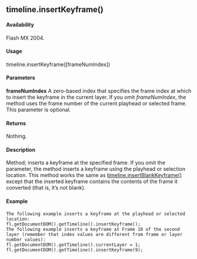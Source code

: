 ## timeline.insertKeyframe()

#### Availability

Flash MX 2004.

#### Usage

timeline.insertKeyframe(\[frameNumIndex\])

#### Parameters

**frameNumIndex** A zero-based index that specifies the frame index at which to insert the keyframe in the current layer. If you omit *frameNumIndex*, the method uses the frame number of the current playhead or selected frame. This parameter is optional.

#### Returns

Nothing.

#### Description

Method; inserts a keyframe at the specified frame. If you omit the parameter, the method inserts a keyframe using the playhead or selection location.
This method works the same as [timeline.insertBlankKeyframe()](#_bookmark1061) except that the inserted keyframe contains the contents of the frame it converted (that is, it’s not blank).

#### Example

```
The following example inserts a keyframe at the playhead or selected location:
fl.getDocumentDOM().getTimeline().insertKeyframe();
The following example inserts a keyframe at Frame 10 of the second layer (remember that index values are different from frame or layer number values):
fl.getDocumentDOM().getTimeline().currentLayer = 1; fl.getDocumentDOM().getTimeline().insertKeyframe(9);

```